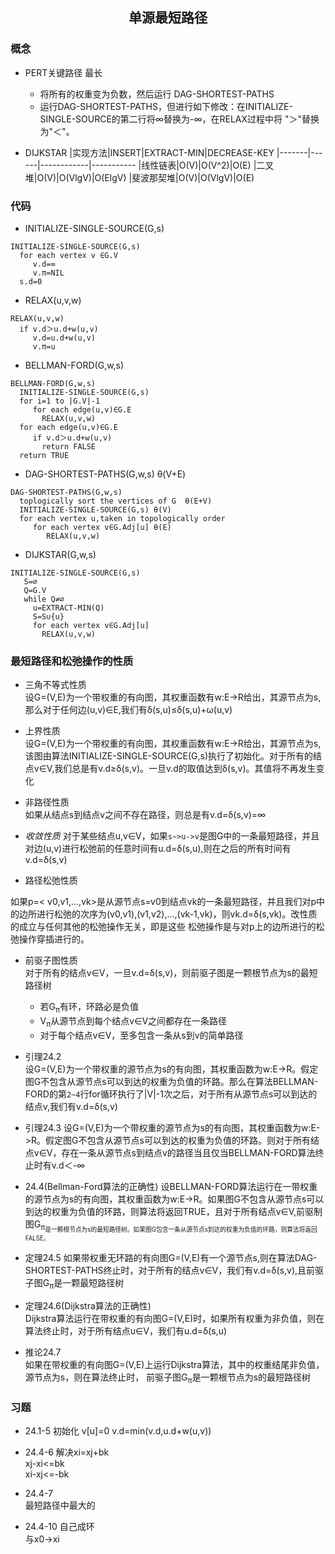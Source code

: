 ## <center>单源最短路径</center>

### 概念
* PERT关键路径 最长
  - 将所有的权重变为负数，然后运行 DAG-SHORTEST-PATHS
  - 运行DAG-SHORTEST-PATHS，但进行如下修改：在INITIALIZE-SINGLE-SOURCE的第二行将∞替换为-∞，在RELAX过程中将 "＞"替换为"＜"。

* DIJKSTAR 
|实现方法|INSERT|EXTRACT-MIN|DECREASE-KEY
|-------|------|------------|-----------
|线性链表|O(V)|O(V^2)|O(E)
|二叉堆|O(V)|O(VlgV)|O(ElgV)
|斐波那契堆|O(V)|O(VlgV)|O(E)

### 代码

* INITIALIZE-SINGLE-SOURCE(G,s)
```
INITIALIZE-SINGLE-SOURCE(G,s)
  for each vertex v ∈G.V
     v.d=∞
     v.π=NIL
  s.d=0
```

* RELAX(u,v,w)
```
RELAX(u,v,w)
  if v.d＞u.d+w(u,v)
     v.d=u.d+w(u,v)
     v.π=u
```

* BELLMAN-FORD(G,w,s)
```
BELLMAN-FORD(G,w,s)
  INITIALIZE-SINGLE-SOURCE(G,s)
  for i=1 to |G.V|-1
     for each edge(u,v)∈G.E
       RELAX(u,v,w)
  for each edge(u,v)∈G.E
     if v.d＞u.d+w(u,v)
       return FALSE
  return TRUE
```

* DAG-SHORTEST-PATHS(G,w,s) θ(V+E)
```
DAG-SHORTEST-PATHS(G,w,s)
  toplogically sort the vertices of G  θ(E+V)
  INITIALIZE-SINGLE-SOURCE(G,s) θ(V)
  for each vertex u,taken in topologically order
     for each vertex v∈G.Adj[u] θ(E)
        RELAX(u,v,w)
```

* DIJKSTAR(G,w,s)

```
INITIALIZE-SINGLE-SOURCE(G,s)
   S=∅
   Q=G.V
   while Q≠∅
     u=EXTRACT-MIN(Q)
     S=S∪{u}
     for each vertex v∈G.Adj[u]
       RELAX(u,v,w)
```

### 最短路径和松弛操作的性质

* 三角不等式性质  
设G=(V,E)为一个带权重的有向图，其权重函数有w:E->R给出，其源节点为s,那么对于任何边(u,v)∈E,我们有δ(s,u)≤δ(s,u)+ω(u,v)

* 上界性质  
设G=(V,E)为一个带权重的有向图，其权重函数有w:E->R给出，其源节点为s,该图由算法INITIALIZE-SINGLE-SOURCE(G,s)执行了初始化。对于所有的结点v∈V,我们总是有v.d≥δ(s,v)。一旦v.d的取值达到δ(s,v)。其值将不再发生变化

* 非路径性质  
如果从结点s到结点v之间不存在路径，则总是有v.d=δ(s,v)=∞

* *收敛性质*
对于某些结点u,v∈V，如果`s~>u->v`是图G中的一条最短路径，并且对边(u,v)进行松弛前的任意时间有u.d=δ(s,u),则在之后的所有时间有v.d=δ(s,v)

* 路径松弛性质

如果p=< v0,v1,...,vk>是从源节点s=v0到结点vk的一条最短路径，并且我们对p中的边所进行松弛的次序为(v0,v1),(v1,v2),...,(vk-1,vk)，则vk.d=δ(s,vk)。改性质的成立与任何其他的松弛操作无关，即是这些 松弛操作是与对p上的边所进行的松弛操作穿插进行的。

* 前驱子图性质  
对于所有的结点v∈V，一旦v.d=δ(s,v)，则前驱子图是一颗根节点为s的最短路径树

   - 若G<sub>π</sub>有环，环路必是负值
   - V<sub>π</sub>从源节点到每个结点v∈V之间都存在一条路径
   - 对于每个结点v∈V<sub></sub>，至多包含一条从s到v的简单路径

* 引理24.2  
设G=(V,E)为一个带权重的源节点为s的有向图，其权重函数为w:E->R。假定图G不包含从源节点s可以到达的权重为负值的环路。那么在算法BELLMAN-FORD的第`2~4`行for循环执行了|V|-1次之后，对于所有从源节点s可以到达的结点v,我们有v.d=δ(s,v)

* 引理24.3
设G=(V,E)为一个带权重的源节点为s的有向图，其权重函数为w:E->R。假定图G不包含从源节点s可以到达的权重为负值的环路。则对于所有结点v∈V，存在一条从源节点s到结点v的路径当且仅当BELLMAN-FORD算法终止时有v.d＜-∞

* 24.4(Bellman-Ford算法的正确性)
设BELLMAN-FORD算法运行在一带权重的源节点为s的有向图，其权重函数为w:E->R。如果图G不包含从源节点s可以到达的权重为负值的环路，则算法将返回TRUE，且对于所有结点v∈V,前驱制图G<sub>π<sub>是一颗根节点为s的最短路径树。如果图G包含一条从源节点s到达的权重为负值的环路，则算法将返回FALSE。

* 定理24.5
如果带权重无环路的有向图G=(V,E)有一个源节点s,则在算法DAG-SHORTEST-PATHS终止时，对于所有的结点v∈V，我们有v.d=δ(s,v),且前驱子图G<sub>π</sub>是一颗最短路径树

* 定理24.6(Dijkstra算法的正确性)  
Dijkstra算法运行在带权重的有向图G=(V,E)时，如果所有权重为非负值，则在算法终止时，对于所有结点u∈V，我们有u.d=δ(s,u)

* 推论24.7  
如果在带权重的有向图G=(V,E)上运行Dijkstra算法，其中的权重结尾非负值，源节点为s，则在算法终止时， 前驱子图G<sub>π</sub>是一颗根节点为s的最短路径树

### 习题
* 24.1-5
初始化 v[u]=0
v.d=min(v.d,u.d+w(u,v))

* 24.4-6
解决xi=xj+bk  
xj-xi<=bk  
xi-xj<=-bk

* 24.4-7  
最短路径中最大的

* 24.4-10
自己成环  
与x0->xi